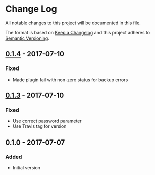 # Change Log
All notable changes to this project will be documented in this file.

The format is based on [Keep a Changelog](http://keepachangelog.com/)
and this project adheres to [Semantic Versioning](http://semver.org/).

## [0.1.4][] - 2017-07-10
### Fixed
-   Made plugin fail with non-zero status for backup errors

## [0.1.3][] - 2017-07-10
### Fixed
-   Use correct password parameter
-   Use Travis tag for version

## 0.1.0 - 2017-07-07
### Added
-   Initial version

[Unreleased]: https://github.ibm.com/apset/monsoon-backup-postgresql/compare/v0.1.4...HEAD
[0.1.4]: https://github.ibm.com/apset/monsoon-backup-postgresql/compare/v0.1.3...v0.1.4
[0.1.3]: https://github.ibm.com/apset/monsoon-backup-postgresql/compare/v0.1.0...v0.1.3
